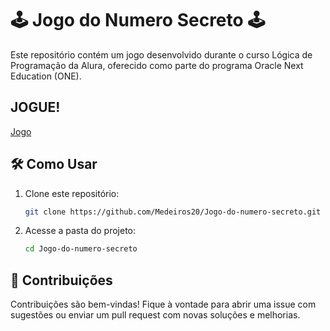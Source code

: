 # 🕹️ Jogo do Numero Secreto 🕹️ 

Este repositório contém um jogo desenvolvido durante o curso Lógica de Programação da Alura, oferecido como parte do programa Oracle Next Education (ONE).

## JOGUE!

[Jogo](https://jogo-rose-kappa.vercel.app/)

## 🛠️ Como Usar

1. Clone este repositório:

   ```bash
   git clone https://github.com/Medeiros20/Jogo-do-numero-secreto.git
   ```

2. Acesse a pasta do projeto:

   ```bash
   cd Jogo-do-numero-secreto
   ```

## 🤝 Contribuições

Contribuições são bem-vindas! Fique à vontade para abrir uma issue com sugestões ou enviar um pull request com novas soluções e melhorias.

